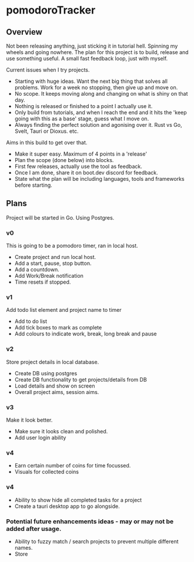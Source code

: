 # pomodoroTracker

## Overview
Not been releasing anything, just sticking it in tutorial hell. Spinning my wheels and going nowhere. 
The plan for this project is to build, release and use something useful. A small fast feedback loop, just with myself. 

Current issues when I try projects.
- Starting with huge ideas. Want the next big thing that solves all problems. Work for a week no stopping, then give up and move on. 
- No scope. It keeps moving along and changing on what is shiny on that day. 
- Nothing is released or finished to a point I actually use it. 
- Only build from tutorials, and when I reach the end and it hits the 'keep going with this as a base' stage, guess what I move on. 
- Always finding the perfect solution and agonising over it. Rust vs Go, Svelt, Tauri or Dioxus. etc.

Aims in this build to get over that. 
- Make it super easy. Maximum of 4 points in a 'release'
- Plan the scope (done below) into blocks. 
- First few releases, actually use the tool as feedback. 
- Once I am done, share it on boot.dev discord for feedback. 
- State what the plan will be including languages, tools and frameworks before starting.

## Plans 

Project will be started in Go. Using Postgres. 

### v0 
This is going to be a pomodoro timer, ran in local host. 
- Create project and run local host. 
- Add a start, pause, stop button. 
- Add a countdown. 
- Add Work/Break notification 
- Time resets if stopped. 

### v1
Add todo list element and project name to timer 
- Add to do list 
- Add tick boxes to mark as complete 
- Add colours to indicate work, break, long break and pause 

### v2
Store project details in local database. 
- Create DB using postgres 
- Create DB functionality to get projects/details from DB 
- Load details and show on screen
- Overall project aims, session aims. 

### v3 
Make it look better. 
- Make sure it looks clean and polished. 
- Add user login ability 

### v4 
- Earn certain number of coins for time focussed. 
- Visuals for collected coins

### v4 
- Ability to show hide all completed tasks for a project
- Create a tauri desktop app to go alongside. 


### Potential future enhancements ideas - may or may not be added after usage. 
- Ability to fuzzy match / search projects to prevent multiple different names. 
- Store
